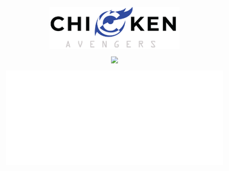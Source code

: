 
<p align ="center">
    <img width = "300"  src="https://github.com/Stellarhold170NT/Stellarhold170NT/blob/main/Asset%2013%403x.png">
</p>

<p align ="center">
    <a href="https://www.facebook.com/stellar.hold170"><img src="https://img.shields.io/badge/-Facebook-3b5998?style=for-the-badge&logo=facebook&logoColor=white"/></a>
</p>

<img src="https://github.com/Stellarhold170NT/Stellarhold170NT/blob/main/github-metrics.svg">

